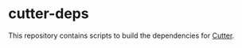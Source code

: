
# cutter-deps

This repository contains scripts to build the dependencies for [Cutter](https://github.com/radareorg/cutter/).
